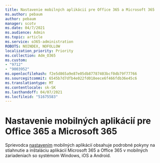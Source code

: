 ```yaml
---
title: Nastavenie mobilných aplikácií pre Office 365 a Microsoft 365
ms.author: pebaum
author: pebaum
manager: scotv
ms.date: 04/7/2021
ms.audience: Admin
ms.topic: article
ms.service: o365-administration
ROBOTS: NOINDEX, NOFOLLOW
localization_priority: Priority
ms.collection: Adm_O365
ms.custom:
- "9712"
- "9003952"
ms.openlocfilehash: f2e5d865a9e87e05db87787403bcf0db79f77766
ms.sourcegitcommit: 6545b7d7dfb4e022fd018eece6f466fdb36e45c6
ms.translationtype: MT
ms.contentlocale: sk-SK
ms.lasthandoff: 04/07/2021
ms.locfileid: "51675583"
---
```

# <a name="set-up-mobile-apps-for-office-365-and-microsoft-365"></a>Nastavenie mobilných aplikácií pre Office 365 a Microsoft 365

Sprievodca [nastavením](https://go.microsoft.com/fwlink/?linkid=2142115) mobilných aplikácií obsahuje podrobné pokyny na stiahnutie a inštaláciu aplikácií Microsoft 365 a Office 365 v mobilných zariadeniach so systémom Windows, iOS a Android.
